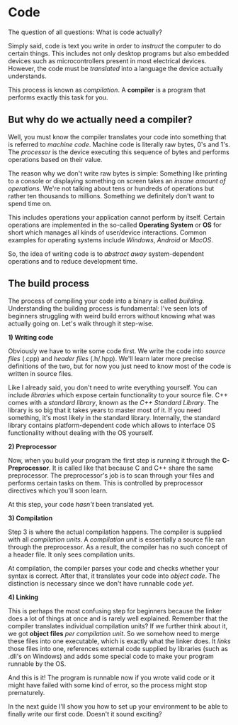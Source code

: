 # Code

The question of all questions: What is code actually?

Simply said, code is text you write in order to *instruct* the computer to do certain things. This includes not only desktop programs but also embedded devices
such as microcontrollers present in most electrical devices.
However, the code must be *translated* into a language the device actually understands.

This process is known as *compilation*. A **compiler** is a program that performs exactly this task for you.

## But why do we actually need a compiler?

Well, you must know the compiler translates your code into something that is referred to *machine code*. Machine code is literally raw bytes, 0's and 1's.
The *processor* is the device executing this sequence of bytes and performs operations based on their value.

The reason why we don't write raw bytes is simple: Something like printing to a console or displaying something on screen takes an *insane amount of operations*.
We're not talking about tens or hundreds of operations but rather ten thousands to millions. Something we definitely don't want to spend time on.

This includes operations your application cannot perform by itself. Certain operations are implemented in the so-called **Operating System** or **OS** for short
which manages all kinds of user/device interactions. Common examples for operating systems include *Windows*, *Android* or *MacOS*.

So, the idea of writing code is to *abstract away* system-dependent operations and to reduce development time.

## The build process

The process of compiling your code into a binary is called *building*. Understanding the building process is fundamental: I've seen lots of beginners struggling with
weird build errors without knowing what was actually going on. Let's walk through it step-wise.

**1) Writing code**

Obviously we have to write some code first. We write the code into *source files* (.cpp) and *header files* (.h/.hpp). We'll learn later more precise definitions
of the two, but for now you just need to know most of the code is written in source files.

Like I already said, you don't need to write everything yourself. You can include *libraries* which expose certain functionality to your source file.
C++ comes with a *standard library*, known as the *C++ Standard Library*. The library is so big that it takes years to master most of it. If you need something,
it's most likely in the standard library. Internally, the standard library contains platform-dependent code which allows to interface OS functionality
without dealing with the OS yourself.

**2) Preprocessor**

Now, when you build your program the first step is running it through the **C-Preprocessor**. It is called like that because C and C++ share the same preprocessor.
The preprocessor's job is to scan through your files and performs certain tasks on them. This is controlled by preprocessor directives which you'll soon learn.

At this step, your code *hasn't* been translated yet.

**3) Compilation**

Step 3 is where the actual compilation happens. The compiler is supplied with all *compilation units*. A *compilation unit* is essentially a source file ran through
the preprocessor. As a result, the compiler has no such concept of a header file. It only sees compilation units.

At compilation, the compiler parses your code and checks whether your syntax is correct. After that, it translates your code into *object code*.
The distinction is necessary since we don't have runnable code *yet*.

**4) Linking**

This is perhaps the most confusing step for beginners because the linker does a lot of things at once and is rarely well explained.
Remember that the compiler translates individual compilation units? If we further think about it, we got **object files** *per compilation unit*.
So we somehow need to merge these files into one executable, which is exactly what the linker does. It *links* those files into one, references external code
supplied by libraries (such as .dll's on Windows) and adds some special code to make your program runnable by the OS.

And this is it! The program is runnable now if you wrote valid code or it might have failed with some kind of error, so the process might stop prematurely.

In the next guide I'll show you how to set up your environment to be able to finally write our first code. Doesn't it sound exciting?
